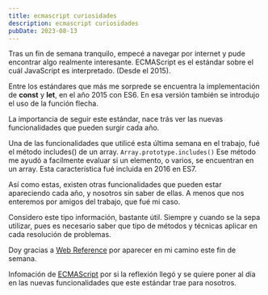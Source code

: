 ```yaml
---
title: ecmascript curiosidades
description: ecmascript curiosidades
pubDate: 2023-08-13
---
```


Tras un fin de semana tranquilo, empecé a navegar por internet
y pude encontrar algo realmente interesante. ECMAScript es
el estándar sobre el cuál JavaScript es interpretado. (Desde
el 2015). 

Entre los estándares que más me sorprede se encuentra la 
implementación de **const** y **let**, en el año 2015 con ES6. En esa
versión también se introdujo el uso de la función flecha.

La importancia de seguir este estándar, nace trás ver las nuevas
funcionalidades que pueden surgir cada año. 

Una de las funcionalidades que utilicé esta última semana 
en el trabajo, fué el método includes() de un array. `Array.prototype.includes()`
Ese método me ayudó a facilmente evaluar si un elemento,
o varios, se encuentran en un array. Esta característica 
fué incluida en 2016 en ES7. 

Así como estas, existen otras funcionalidades que pueden
estar apareciendo cada año, y nosotros sin saber de ellas.
A menos que nos enteremos por amigos del trabajo, que fué mi caso. 

Considero este tipo información, bastante útil. Siempre y cuando se la 
sepa utilizar, pues es necesario saber que tipo de métodos
y técnicas aplicar en cada resolución de problemas. 

Doy gracias a [Web Reference](https://webreference.com/javascript/basics/versions/)
por aparecer en mi camino este fin de semana.

Infomación de [ECMAScript](https://tc39.es/ecma262/) por si la reflexión
llegó y se quiere poner al día en las nuevas funcionalidades
que este estándar trae para nosotros.

